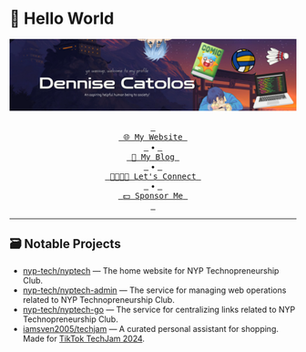 # 👋 Hello World

<div align="center">
    <img src="banner.svg" alt="Banner">
    <br>
    <br>
    <a href="https://dennise.me"><kbd> <br> <span>🌐 My Website</span> <br> </kbd></a> &bullet;
    <a href="https://dennise.me/blog"><kbd> <br> <span>📑 My Blog</span> <br> </kbd></a> &bullet;
    <a href="https://linkedin.com/in/dentolos19"><kbd> <br> <span>👨‍👩‍👧‍👦 Let's Connect</span> <br> </kbd></a> &bullet;
    <a href="https://github.com/sponsors/dentolos19"><kbd> <br> <span>💵 Sponsor Me</span> <br> </kbd></a>
</div>

---

## 🗃️ Notable Projects

- [nyp-tech/nyptech](https://github.com/nyp-tech/nyptech) — The home website for NYP Technopreneurship Club.
- [nyp-tech/nyptech-admin](https://github.com/nyp-tech/nyptech-admin) —  The service for managing web operations related to NYP Technopreneurship Club.
- [nyp-tech/nyptech-go](https://github.com/nyp-tech/nyptech-go) —  The service for centralizing links related to NYP Technopreneurship Club.
- [iamsven2005/techjam](https://github.com/iamsven2005/techjam) — A curated personal assistant for shopping. Made for [TikTok TechJam 2024](https://tiktoktechjam2024.devpost.com).
